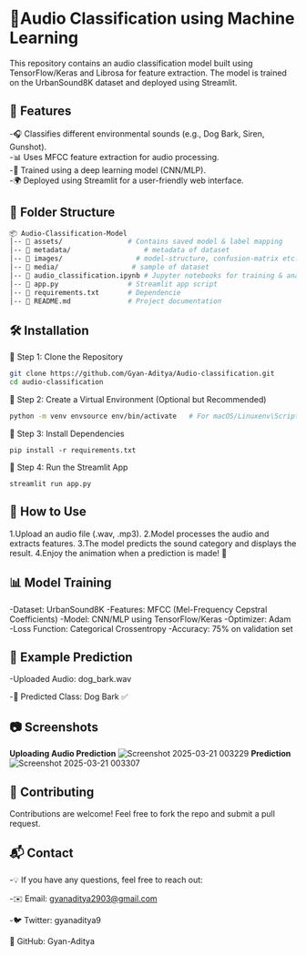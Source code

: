 # 🎵Audio Classification using Machine Learning
This repository contains an audio classification model built using TensorFlow/Keras and Librosa for feature extraction. The model is trained on the UrbanSound8K dataset and deployed using Streamlit.

## 📌 Features
-🎧 Classifies different environmental sounds (e.g., Dog Bark, Siren, Gunshot).<br>
-📊 Uses MFCC feature extraction for audio processing.<br>
-🧠 Trained using a deep learning model (CNN/MLP).<br>
-🌍 Deployed using Streamlit for a user-friendly web interface.<br>

## 📂 Folder Structure
```bash
📦 Audio-Classification-Model
│-- 📁 assets/                # Contains saved model & label mapping
│-- 📁 metadata/                  # metadata of dataset
│-- 📁 images/                  # model-structure, confusion-matrix etc.
│-- 📁 media/                  # sample of dataset
│-- 📜 audio_classification.ipynb # Jupyter notebooks for training & analysis
│-- 📜 app.py                 # Streamlit app script
│-- 📜 requirements.txt       # Dependencie
│-- 📜 README.md              # Project documentation
```

## 🛠 Installation
🔹 Step 1: Clone the Repository<br>
```bash
git clone https://github.com/Gyan-Aditya/Audio-classification.git
cd audio-classification
```
🔹 Step 2: Create a Virtual Environment (Optional but Recommended)
```bash
python -m venv envsource env/bin/activate   # For macOS/Linuxenv\Scripts\activate      # For Windows
```
🔹 Step 3: Install Dependencies
```
pip install -r requirements.txt
```
🔹 Step 4: Run the Streamlit App
```
streamlit run app.py
```

## 🎤 How to Use
1.Upload an audio file (.wav, .mp3).
2.Model processes the audio and extracts features.
3.The model predicts the sound category and displays the result.
4.Enjoy the animation when a prediction is made! 🎉

## 📊 Model Training
-Dataset: UrbanSound8K
-Features: MFCC (Mel-Frequency Cepstral Coefficients)
-Model: CNN/MLP using TensorFlow/Keras
-Optimizer: Adam
-Loss Function: Categorical Crossentropy
-Accuracy: 75% on validation set


## 📌 Example Prediction
-Uploaded Audio: dog_bark.wav

-🎤 Predicted Class: Dog Bark ✅


## 📷 Screenshots
**Uploading Audio	Prediction**
![Screenshot 2025-03-21 003229](https://github.com/user-attachments/assets/c0198a25-0277-4050-8cc9-501a524ddad0)
**Prediction**
![Screenshot 2025-03-21 003307](https://github.com/user-attachments/assets/c4376be2-81c7-48b2-a214-8bd8945d1578)



## 🤝 Contributing
Contributions are welcome! Feel free to fork the repo and submit a pull request.

## 📬 Contact
-💡 If you have any questions, feel free to reach out:

-✉️ Email: gyanaditya2903@gmail.com

-🐦 Twitter: gyanaditya9

🔗 GitHub: Gyan-Aditya

